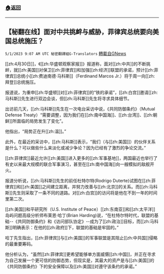 ###  [:house:返回](README.md)
---


## 【秘翻在线】面对中共挑衅与威胁，菲律宾总统要向美国总统施压？
`5/1/2023 9:07 AM UTC 秘密翻譯組G-Translators` [轉載自GNews](https://gnews.org/articles/1265977)

[[zh:4月30日]]，《[[zh:华盛顿观察家报]]》报道称，面对[[zh:中共]]的不断挑衅，就[[zh:美国]]对保卫[[zh:菲律宾]]和加强[[zh:经济]]联盟的承诺，预计[[zh:菲律宾]]总统小[[zh:费迪南德·马科斯]]（Ferdinand Marcos Jr.）将于周一向[[zh:拜登]]总统施压。

报道说，为重申[[zh:华盛顿]]对[[zh:菲律宾]]的“铁的承诺”，[[zh:白宫]]邀请[[zh:马科斯]]先生进行双边会谈，但[[zh:马科斯]]先生将寻求具体细节。

出访前几天，[[zh:马科斯]]先生在一次电台采访中说，《共同防御条约》（Mutual Defense Treaty）“需要调整，因为我们在[[zh:南中国海]]、[[zh:台湾]]、[[zh:朝鲜]]所面临的局势发生了变化”。

他指出，“局势正在升[[zh:温]]。”

此外，在最近的采访中，[[zh:马科斯]]表示，“我们（与[[zh:美国]]）的伙伴关系是什么？可以做些什么来淡化或减少争论？因为已经有了激烈的争论交流。”

[[zh:菲律宾]]最近允许[[zh:美国]]进入更多的[[zh:军事基地]]，两国最近也举行了有史以来最大规模的联合军事演习，甚至在[[zh:南中国海]]向一艘模拟的敌舰开火。

报道分析说，[[zh:马科斯]]先生的前任杜特尔特(Rodrigo Duterte)试图在[[zh:菲律宾]]和[[zh:美国]]之间建立距离，并努力改善与[[zh:北京]]的关系。而[[zh:马科斯]]先生则采取了一条不同的道路。对[[zh:白宫]]的访问将是他在不到一年的时间里第二次。

[[zh:美国]]和平研究所（U.S. Institute of Peace）[[zh:东南亚]]和[[zh:太平洋]]岛屿问题高级分析师布莱恩·哈丁(Brian Harding)说，“在杜特尔特时代，联盟的基础\--《共同防御条约》和《访问部队协定》\--成为了[[zh:政治]]目标，而[[zh:马科斯]]明确表示：在他的[[zh:政府]]下，联盟的基础是牢固的。”

哈丁先生指出，[[zh:菲律宾]]与[[zh:美国]]的军事联盟是其阻止[[zh:中共国]]侵略的最重要筹码。

他分析认为，“虽然[[zh:菲律宾]]更希望能够单方面威慑[[zh:中国]]，并正在寻求为自己发展一个更可信的防御态势，但现实是，其最大的资产是与[[zh:美国]]的《共同防御条约》下的安全保障以及[[zh:美国]]对遵守该条约的承诺。”
